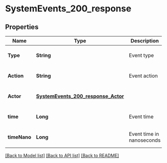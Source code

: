 # SystemEvents_200_response
## Properties

| Name | Type | Description | Notes |
|------------ | ------------- | ------------- | -------------|
| **Type** | **String** | Event type | [optional] [default to null] |
| **Action** | **String** | Event action | [optional] [default to null] |
| **Actor** | [**SystemEvents_200_response_Actor**](SystemEvents_200_response_Actor.md) |  | [optional] [default to null] |
| **time** | **Long** | Event time | [optional] [default to null] |
| **timeNano** | **Long** | Event time in nanoseconds | [optional] [default to null] |

[[Back to Model list]](../README.md#documentation-for-models) [[Back to API list]](../README.md#documentation-for-api-endpoints) [[Back to README]](../README.md)

